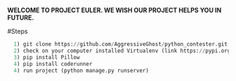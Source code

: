 **WELCOME TO PROJECT EULER. WE WISH OUR PROJECT HELPS YOU IN FUTURE.**



#Steps


```python
  1) git clone https://github.com/AggressiveGhost/python_contester.git (Clone repository on your computer)
  2) check on your computer installed Virtualenv (link https://pypi.org/project/virtualenv/)
  3) pip install Pillow
  4) pip install coderunner
  4) run project (python manage.py runserver) 

```

